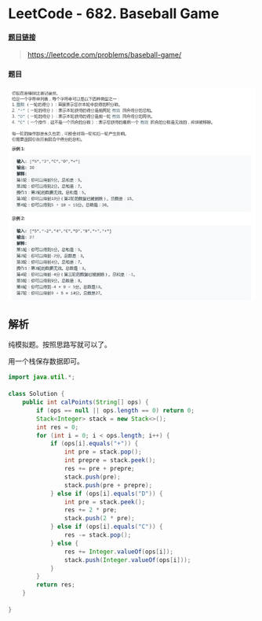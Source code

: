 # LeetCode - 682. Baseball Game

#### [题目链接](https://leetcode.com/problems/baseball-game/)

> https://leetcode.com/problems/baseball-game/

#### 题目

![1555038200773](assets/1555038200773.png)

## 解析

纯模拟题。按照思路写就可以了。

用一个栈保存数据即可。

```java
import java.util.*;

class Solution {
    public int calPoints(String[] ops) {
        if (ops == null || ops.length == 0) return 0;
        Stack<Integer> stack = new Stack<>();
        int res = 0;
        for (int i = 0; i < ops.length; i++) {
            if (ops[i].equals("+")) {
                int pre = stack.pop();
                int prepre = stack.peek();
                res += pre + prepre;
                stack.push(pre);
                stack.push(pre + prepre);
            } else if (ops[i].equals("D")) {
                int pre = stack.peek();
                res += 2 * pre;
                stack.push(2 * pre);
            } else if (ops[i].equals("C")) {
                res -= stack.pop();
            } else {
                res += Integer.valueOf(ops[i]);
                stack.push(Integer.valueOf(ops[i]));
            }
        }
        return res;
    }

}
```

